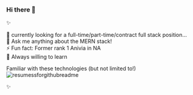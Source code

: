 ### Hi there 👋  
✨  

🌱 currently looking for a full-time/part-time/contract full stack position...  
💬 Ask me anything about the MERN stack!   
⚡ Fun fact: Former rank 1 Anivia in NA  
🤔 Always willing to learn   

Familiar with these technologies (but not limited to!)    
![resumessforgithubreadme](https://user-images.githubusercontent.com/81421290/145445677-65dc4454-c176-4d1e-a0d0-ffe78d5707f9.png)

✨  

<!--
**Yacheen/Yacheen** is a ✨ _special_ ✨ repository because its `README.md` (this file) appears on your GitHub profile.

Here are some ideas to get you started:

- 🔭 I’m currently working on ...
- 🌱 I’m currently learning ...
- 👯 I’m looking to collaborate on ...
- 🤔 I’m looking for help with ...
- 💬 Ask me about ...
- 📫 How to reach me: ...
- 😄 Pronouns: ...
- ⚡ Fun fact: ...
-->
